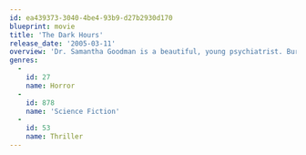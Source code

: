 ```yaml
---
id: ea439373-3040-4be4-93b9-d27b2930d170
blueprint: movie
title: 'The Dark Hours'
release_date: '2005-03-11'
overview: 'Dr. Samantha Goodman is a beautiful, young psychiatrist. Burnt out, she drives to the family’s winter cottage to spend time with her husband and sister. A relaxing weekend is jarringly interrupted when a terrifying and unexpected guest arrives. What follows is an extraordinary night of terror and evil mind games where escape is not an option.'
genres:
  -
    id: 27
    name: Horror
  -
    id: 878
    name: 'Science Fiction'
  -
    id: 53
    name: Thriller
---
```

